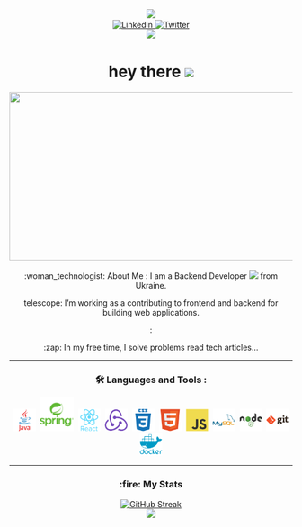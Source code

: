 <div id="header" align="center">
  <img src="https://media.giphy.com/media/RN8FdaB6T1bkkI5n4I/giphy.gif" width="350"/>
  <div id="badges">
  <a href="">
     <img src="https://img.shields.io/badge/LinkedIn-blue?logo=linkedin&logoColor=white" width="100" alt="Linkedin"/>
  </a>
  <a href="">
     <img src="https://img.shields.io/badge/Twitter-blue?logo=twitter&logoColor=white" width="50" alt="Twitter"/>
  </a>
    <div>
      <img src="https://komarev.com/ghpvc/?username=vadymNaumenko&style=flat&color=blueviolet&label=PROFILE+VIEWS"/>
    </div>
  <h1>
  hey there
  <img src="https://media.giphy.com/media/hvRJCLFzcasrR4ia7z/giphy.gif" width="30px"/>
  </h1>
    
  <div align="center">
  <img src="https://media.giphy.com/media/dWesBcTLavkZuG35MI/giphy.gif" width="600" height="300"/>
  </div>
  </div>
  
  <div >
     <p>:woman_technologist: About Me :  I am a Backend Developer <img src="https://media.giphy.com/media/WUlplcMpOCEmTGBtBW/giphy.gif" width="30"> from Ukraine.</p>
     <p>telescope: I’m working as a contributing to frontend and backend for building web applications.</p> :
     <p>:zap: In my free time, I solve problems read tech articles...</p> 
  </div>
<hr>

### :hammer_and_wrench: Languages and Tools :
<div>
  <img src="https://github.com/devicons/devicon/blob/master/icons/java/java-original-wordmark.svg" title="Java" alt="Java" width="40" height="40"/>&nbsp;
  <img src="https://github.com/devicons/devicon/blob/master/icons/spring/spring-original-wordmark.svg" title="Spring" alt="Spring" width="60" height="60"/>&nbsp;
  <img src="https://github.com/devicons/devicon/blob/master/icons/react/react-original-wordmark.svg" title="React" alt="React" width="40" height="40"/>&nbsp;
  <img src="https://github.com/devicons/devicon/blob/master/icons/redux/redux-original.svg" title="Redux" alt="Redux " width="40" height="40"/>&nbsp;
  <img src="https://github.com/devicons/devicon/blob/master/icons/css3/css3-plain-wordmark.svg"  title="CSS3" alt="CSS" width="40" height="40"/>&nbsp;
  <img src="https://github.com/devicons/devicon/blob/master/icons/html5/html5-original.svg" title="HTML5" alt="HTML" width="40" height="40"/>&nbsp;
  <img src="https://github.com/devicons/devicon/blob/master/icons/javascript/javascript-original.svg" title="JavaScript" alt="JavaScript" width="40" height="40"/>&nbsp;
  <img src="https://github.com/devicons/devicon/blob/master/icons/mysql/mysql-original-wordmark.svg" title="MySQL"  alt="MySQL" width="40" height="40"/>&nbsp;
  <img src="https://github.com/devicons/devicon/blob/master/icons/nodejs/nodejs-original-wordmark.svg" title="NodeJS" alt="NodeJS" width="40" height="40"/>&nbsp;
  <img src="https://github.com/devicons/devicon/blob/master/icons/git/git-original-wordmark.svg" title="Git" **alt="Git" width="40" height="40"/>
   <img src="https://raw.githubusercontent.com/devicons/devicon/55609aa5bd817ff167afce0d965585c92040787a/icons/docker/docker-plain-wordmark.svg" title="Git" **alt="Git" width="40" height="40"/>
</div>
<hr>

<div>
  <h3>
    :fire: My Stats
  </h3>
<a href="https://git.io/streak-stats"><img src="https://github-readme-streak-stats.herokuapp.com?user=vadymNaumenko&theme=dark" alt="GitHub Streak" /></a>
</div>
<picture>
  <source
    srcset="https://github-readme-stats.vercel.app/api/top-langs/?username=vadymNaumenko&layout=compact&theme=vision-friendly-dark"
    media="(prefers-color-scheme: dark)"
  />
  <source
    srcset="https://github-readme-stats.vercel.app/api/top-langs/?username=vadymNaumenko&layout=compact&theme=vision-friendly-dark"
    media="(prefers-color-scheme: light), (prefers-color-scheme: no-preference)"
  />
  <img src="https://github-readme-stats.vercel.app/api/top-langs/?username=vadymNaumenko&layout=compact&theme=vision-friendly-dark" />
</picture>

</div>
